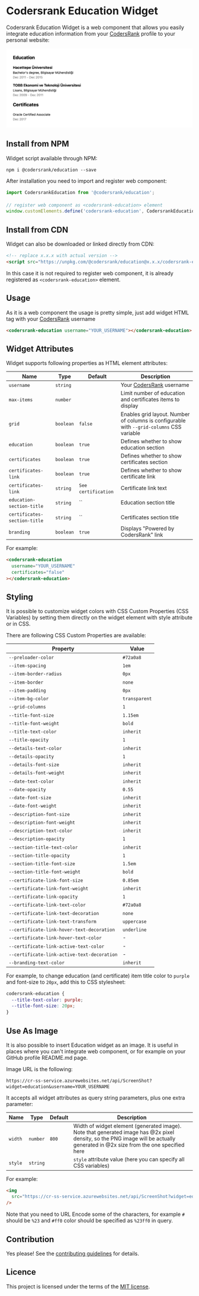 # Codersrank Education Widget

<!-- DOCS_START -->

Codersrank Education Widget is a web component that allows you easily integrate education information from your [CodersRank](https://codersrank.io) profile to your personal website:

<img src="preview.png" />

## Install from NPM

Widget script available through NPM:

```
npm i @codersrank/education --save
```

After installation you need to import and register web component:

```js
import CodersrankEducation from '@codersrank/education';

// register web component as <codersrank-education> element
window.customElements.define('codersrank-education', CodersrankEducation);
```

## Install from CDN

Widget can also be downloaded or linked directly from CDN:

```html
<!-- replace x.x.x with actual version -->
<script src="https://unpkg.com/@codersrank/education@x.x.x/codersrank-education.min.js"></script>
```

In this case it is not required to register web component, it is already registered as `<codersrank-education>` element.

## Usage

As it is a web component the usage is pretty simple, just add widget HTML tag with your [CodersRank](https://codersrank.io) username

```html
<codersrank-education username="YOUR_USERNAME"></codersrank-education>
```

## Widget Attributes

Widget supports following properties as HTML element attributes:

| Name                         | Type      | Default             | Description                                                                               |
| ---------------------------- | --------- | ------------------- | ----------------------------------------------------------------------------------------- |
| `username`                   | `string`  |                     | Your [CodersRank](https://codersrank.io) username                                         |
| `max-items`                  | `number`  |                     | Limit number of education and certificates items to display                               |
| `grid`                       | `boolean` | `false`             | Enables grid layout. Number of columns is configurable with `--grid-columns` CSS variable |
| `education`                  | `boolean` | `true`              | Defines whether to show education section                                                 |
| `certificates`               | `boolean` | `true`              | Defines whether to show certificates section                                              |
| `certificates-link`          | `boolean` | `true`              | Defines whether to show certificate link                                                  |
| `certificates-link`          | `string`  | `See certification` | Certificate link text                                                                     |
| `education-section-title`    | `string`  | ``                  | Education section title                                                                   |
| `certificates-section-title` | `string`  | ``                  | Certificates section title                                                                |
| `branding`                   | `boolean` | `true`              | Displays "Powered by CodersRank" link                                                     |

For example:

```html
<codersrank-education
  username="YOUR_USERNAME"
  certificates="false"
></codersrank-education>
```

## Styling

It is possible to customize widget colors with CSS Custom Properties (CSS Variables) by setting them directly on the widget element with style attribute or in CSS.

There are following CSS Custom Properties are available:

| Property                                    | Value         |
| ------------------------------------------- | ------------- |
| `--preloader-color`                         | `#72a0a8`     |
| `--item-spacing`                            | `1em`         |
| `--item-border-radius`                      | `0px`         |
| `--item-border`                             | `none`        |
| `--item-padding`                            | `0px`         |
| `--item-bg-color`                           | `transparent` |
| `--grid-columns`                            | `1`           |
| `--title-font-size`                         | `1.15em`      |
| `--title-font-weight`                       | `bold`        |
| `--title-text-color`                        | `inherit`     |
| `--title-opacity`                           | `1`           |
| `--details-text-color`                      | `inherit`     |
| `--details-opacity`                         | `1`           |
| `--details-font-size`                       | `inherit`     |
| `--details-font-weight`                     | `inherit`     |
| `--date-text-color`                         | `inherit`     |
| `--date-opacity`                            | `0.55`        |
| `--date-font-size`                          | `inherit`     |
| `--date-font-weight`                        | `inherit`     |
| `--description-font-size`                   | `inherit`     |
| `--description-font-weight`                 | `inherit`     |
| `--description-text-color`                  | `inherit`     |
| `--description-opacity`                     | `1`           |
| `--section-title-text-color`                | `inherit`     |
| `--section-title-opacity`                   | `1`           |
| `--section-title-font-size`                 | `1.5em`       |
| `--section-title-font-weight`               | `bold`        |
| `--certificate-link-font-size`              | `0.85em`      |
| `--certificate-link-font-weight`            | `inherit`     |
| `--certificate-link-opacity`                | `1`           |
| `--certificate-link-text-color`             | `#72a0a8`     |
| `--certificate-link-text-decoration`        | `none`        |
| `--certificate-link-text-transform`         | `uppercase`   |
| `--certificate-link-hover-text-decoration`  | `underline`   |
| `--certificate-link-hover-text-color`       | -             |
| `--certificate-link-active-text-color`      | -             |
| `--certificate-link-active-text-decoration` | -             |
| `--branding-text-color`                     | `inherit`     |

For example, to change education (and certificate) item title color to `purple` and font-size to `20px`, add this to CSS stylesheet:

```css
codersrank-education {
  --title-text-color: purple;
  --title-font-size: 20px;
}
```

## Use As Image

It is also possible to insert Education widget as an image. It is useful in places where you can't integrate web component, or for example on your GitHub profile README.md page.

Image URL is the following:

```
https://cr-ss-service.azurewebsites.net/api/ScreenShot?widget=education&username=YOUR_USERNAME
```

It accepts all widget attributes as query string parameters, plus one extra parameter:

| Name    | Type     | Default | Description                                                                                                                                                                     |
| ------- | -------- | ------- | ------------------------------------------------------------------------------------------------------------------------------------------------------------------------------- |
| `width` | `number` | `800`   | Width of widget element (generated image). Note that generated image has @2x pixel density, so the PNG image will be actually generated in @2x size from the one specified here |
| `style` | `string` |         | `style` attribute value (here you can specify all CSS variables)                                                                                                                |

For example:

```html
<img
  src="https://cr-ss-service.azurewebsites.net/api/ScreenShot?widget=education&username=YOUR_USERNAME&max-items=2&certificates=false&style=--item-bg-color:%23f00;--item-border-radius:10px"
/>
```

Note that you need to URL Encode some of the characters, for example `#` should be `%23` and `#ff0` color should be specified as `%23ff0` in query.

## Contribution

Yes please! See the [contributing guidelines](https://github.com/codersrank-org/education-widget/blob/master/CONTRIBUTING.md) for details.

## Licence

This project is licensed under the terms of the [MIT license](https://github.com/codersrank-org/education-widget/blob/master/LICENSE).
